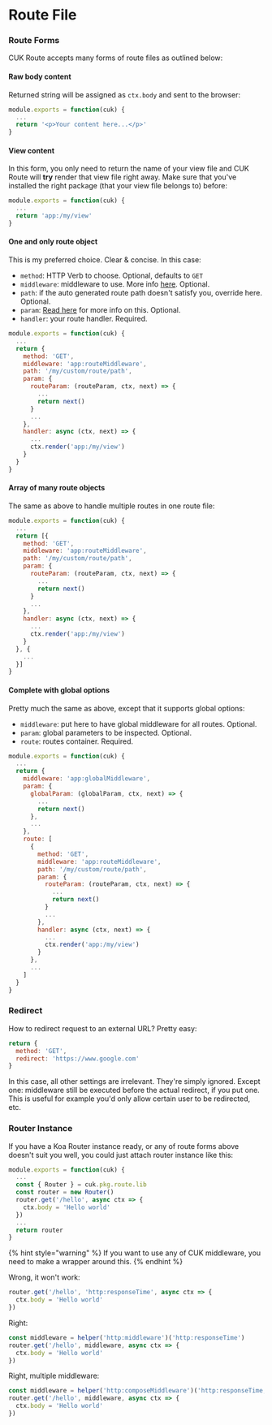 # Route File

### 

### Route Forms

CUK Route accepts many forms of route files as outlined below:

#### Raw body content

Returned string will be assigned as `ctx.body` and sent to the browser:

```javascript
module.exports = function(cuk) {
  ...
  return '<p>Your content here...</p>'
}
```

#### View content

In this form, you only need to return the name of your view file and CUK Route will **try** render that view file right away. Make sure that you've installed the right package \(that your view file belongs to\) before:

```javascript
module.exports = function(cuk) {
  ...
  return 'app:/my/view'
}
```

#### One and only route object

This is my preferred choice. Clear & concise. In this case:

* `method`: HTTP Verb to choose. Optional, defaults to `GET`
* `middleware`: middleware to use. More info [here](../http/). Optional.
* `path`: if the auto generated route path doesn't satisfy you, override here. Optional.
* `param`: [Read here](https://github.com/alexmingoia/koa-router#module_koa-router--Router+param) for more info on this. Optional.
* `handler`: your route handler. Required.

```javascript
module.exports = function(cuk) {
  ...
  return {
    method: 'GET',
    middleware: 'app:routeMiddleware',
    path: '/my/custom/route/path',
    param: {
      routeParam: (routeParam, ctx, next) => {
        ...
        return next()
      }
      ...
    },
    handler: async (ctx, next) => {
      ...
      ctx.render('app:/my/view')
    }
  }
}
```

#### Array of many route objects

The same as above to handle multiple routes in one route file:

```javascript
module.exports = function(cuk) {
  ...
  return [{
    method: 'GET',
    middleware: 'app:routeMiddleware',
    path: '/my/custom/route/path',
    param: {
      routeParam: (routeParam, ctx, next) => {
        ...
        return next()
      }
      ...
    },
    handler: async (ctx, next) => {
      ...
      ctx.render('app:/my/view')
    }
  }, {
    ...
  }]
}
```

#### Complete with global options

Pretty much the same as above, except that it supports global options:

* `middleware`: put here to have global middleware for all routes. Optional.
* `param`: global parameters to be inspected. Optional.
* `route`: routes container. Required.

```javascript
module.exports = function(cuk) {
  ...
  return {
    middleware: 'app:globalMiddleware',
    param: {
      globalParam: (globalParam, ctx, next) => {
        ...
        return next()
      },
      ...
    },
    route: [
      {
        method: 'GET',
        middleware: 'app:routeMiddleware',
        path: '/my/custom/route/path',
        param: {
          routeParam: (routeParam, ctx, next) => {
            ...
            return next()
          }
          ...
        },
        handler: async (ctx, next) => {
          ...
          ctx.render('app:/my/view')
        }
      },
      ...
    ]
  }
}
```

### Redirect

How to redirect request to an external URL? Pretty easy:

```javascript
return {
  method: 'GET',
  redirect: 'https://www.google.com'
}
```

In this case, all other settings are irrelevant. They're simply ignored. Except one: middleware still be executed before the actual redirect, if you put one. This is useful for example you'd only allow certain user to be redirected, etc.

### Router Instance

If you have a Koa Router instance ready, or  any of route forms above doesn't suit you well, you could just attach router instance like this:

```javascript
module.exports = function(cuk) {
  ...
  const { Router } = cuk.pkg.route.lib
  const router = new Router()
  router.get('/hello', async ctx => {
    ctx.body = 'Hello world'
  })
  ...
  return router
}
```

{% hint style="warning" %}
If you want to use any of CUK middleware, you need to make a wrapper around this. 
{% endhint %}

Wrong, it won't work:

```javascript
router.get('/hello', 'http:responseTime', async ctx => {
  ctx.body = 'Hello world'
})
```

Right:

```javascript
const middleware = helper('http:middleware')('http:responseTime')
router.get('/hello', middleware, async ctx => {
  ctx.body = 'Hello world'
})
```

Right, multiple middleware:

```javascript
const middleware = helper('http:composeMiddleware')('http:responseTime, http:cors')
router.get('/hello', middleware, async ctx => {
  ctx.body = 'Hello world'
})
```



